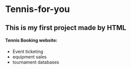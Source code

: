 # Tennis-for-you
<body><h2>This is my first project made by HTML</h2> 
<h4>Tennis Booking website:</h4> 
<ul>
<li>Event ticketing</li>
<li>equipment sales</li>
<li>tournament databases</li>
</ul>
</body>
